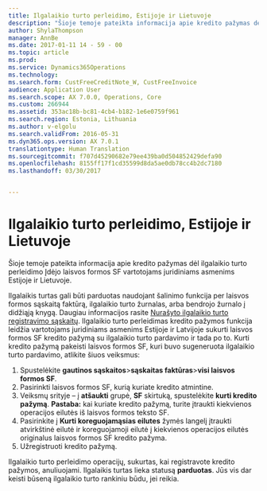 ```yaml
---
title: Ilgalaikio turto perleidimo, Estijoje ir Lietuvoje
description: "Šioje temoje pateikta informacija apie kredito pažymas dėl ilgalaikio turto perleidimo Įdėjo laisvos formos SF vartotojams juridiniams asmenims Estijoje ir Lietuvoje."
author: ShylaThompson
manager: AnnBe
ms.date: 2017-01-11 14 - 59 - 00
ms.topic: article
ms.prod: 
ms.service: Dynamics365Operations
ms.technology: 
ms.search.form: CustFreeCreditNote_W, CustFreeInvoice
audience: Application User
ms.search.scope: AX 7.0.0, Operations, Core
ms.custom: 266944
ms.assetid: 353ac18b-bc81-4cb4-b182-1e6e0759f961
ms.search.region: Estonia, Lithuania
ms.author: v-elgolu
ms.search.validFrom: 2016-05-31
ms.dyn365.ops.version: AX 7.0.1
translationtype: Human Translation
ms.sourcegitcommit: f707d45290682e79ee439ba0d504852429defa90
ms.openlocfilehash: 8155ff17f1cd35599d8da5ae0db78cc4b2dc7180
ms.lasthandoff: 03/30/2017


---
```


# <a name="fixed-assets-disposal-for-estonia-and-lithuania"></a>Ilgalaikio turto perleidimo, Estijoje ir Lietuvoje

Šioje temoje pateikta informacija apie kredito pažymas dėl ilgalaikio turto perleidimo Įdėjo laisvos formos SF vartotojams juridiniams asmenims Estijoje ir Lietuvoje.

Ilgalaikis turtas gali būti parduotas naudojant šalinimo funkcija per laisvos formos sąskaitą faktūrą, ilgalaikio turto žurnalas, arba bendrojo žurnalo į didžiąją knygą. Daugiau informacijos rasite [Nurašyto ilgalaikio turto registravimo sąskaitų](fixed-assets/fixed-asset-disposal-posting-accounts.md). Ilgalaikio turto perleidimas kredito pažymos funkcija leidžia vartotojams juridiniams asmenims Estijoje ir Latvijoje sukurti laisvos formos SF kredito pažymą su ilgalaikio turto pardavimo ir tada po to. Kurti kredito pažymą pakeisti laisvos formos SF, kuri buvo sugeneruota ilgalaikio turto pardavimo, atlikite šiuos veiksmus:

1.  Spustelėkite **gautinos sąskaitos**&gt;**sąskaitas faktūras**&gt;**visi laisvos formos SF**.
2.  Pasirinkti laisvos formos SF, kurią kuriate kredito atmintine.
3.  Veiksmų srityje – į **atšaukti** grupė, **SF** skirtuką, spustelėkite **kurti kredito pažymą**. **Pastaba:** kai kuriate kredito pažymą, turite įtraukti kiekvienos operacijos eilutės iš laisvos formos teksto SF.
4.  Pasirinkite į **Kurti koreguojamąsias eilutes** žymės langelį įtraukti atvirkštinė eilutė ir koreguojamoji eilutė į kiekvienos operacijos eilutės originalus laisvos formos SF kredito pažyma.
5.  Užregistruoti kredito pažymą.

Ilgalaikio turto perleidimo operacijų, sukurtas, kai registravote kredito pažymos, anuliuojami. Ilgalaikis turtas lieka statusą **parduotas**. Jūs vis dar keisti būseną ilgalaikio turto rankiniu būdu, jei reikia.


